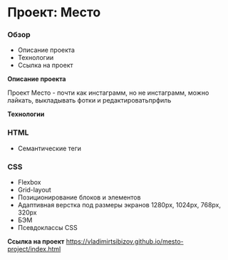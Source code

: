 # Проект: Место

### Обзор
* Описание проекта
* Технологии
* Ссылка на проект

**Описание проекта**

Проект Место - почти как инстаграмм, но не инстаграмм, можно лайкать, выкладывать фотки и редактироватьпрфиль

**Технологии**

### HTML
* Семантические теги
### CSS
* Flexbox
* Grid-layout
* Позиционирование блоков и элементов
* Адаптивная верстка под размеры экранов 1280px, 1024px, 768px, 320px
* БЭМ
* Псевдоклассы CSS

**Ссылка на проект**
https://vladimirtsibizov.github.io/mesto-project/index.html
